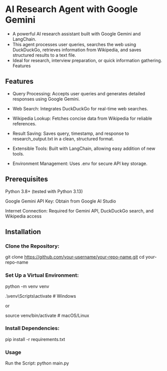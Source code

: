 # AI Research Agent with Google Gemini

- A powerful AI research assistant built with Google Gemini and LangChain.
- This agent processes user queries, searches the web using DuckDuckGo, retrieves information from Wikipedia, and saves structured results to a text file.
- Ideal for research, interview preparation, or quick information gathering.
Features

## Features
- Query Processing: Accepts user queries and generates detailed responses using Google Gemini.

- Web Search: Integrates DuckDuckGo for real-time web searches.

- Wikipedia Lookup: Fetches concise data from Wikipedia for reliable references.

- Result Saving: Saves query, timestamp, and response to research_output.txt in a clean, structured format.

- Extensible Tools: Built with LangChain, allowing easy addition of new tools.

- Environment Management: Uses .env for secure API key storage.

## Prerequisites

Python 3.8+ (tested with Python 3.13)

Google Gemini API Key: Obtain from Google AI Studio

Internet Connection: Required for Gemini API, DuckDuckGo search, and Wikipedia access

## Installation

### Clone the Repository:

git clone https://github.com/your-username/your-repo-name.git
cd your-repo-name

### Set Up a Virtual Environment:

python -m venv venv

.\venv\Scripts\activate  # Windows

or

source venv/bin/activate  # macOS/Linux

### Install Dependencies:

pip install -r requirements.txt

### Usage
Run the Script:
python main.py

